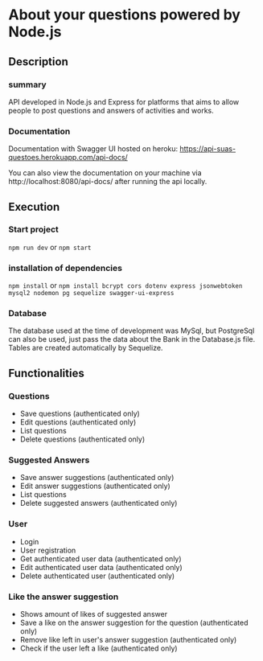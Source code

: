 # About your questions powered by Node.js

## Description

### summary

API developed in Node.js and Express for platforms that aims to allow people to post questions and answers of activities and works.

### Documentation

Documentation with Swagger UI hosted on heroku: https://api-suas-questoes.herokuapp.com/api-docs/

You can also view the documentation on your machine via http://localhost:8080/api-docs/ after running the api locally.

## Execution

### Start project

`npm run dev` 
or 
`npm start`

### installation of dependencies

`npm install` 
or 
`npm install bcrypt cors dotenv express jsonwebtoken mysql2 nodemon pg sequelize swagger-ui-express`

### Database

The database used at the time of development was MySql, but PostgreSql can also be used, just pass the data about the Bank in the Database.js file.
Tables are created automatically by Sequelize.

## Functionalities

### Questions

- Save questions (authenticated only)
- Edit questions (authenticated only)
- List questions
- Delete questions (authenticated only)


### Suggested Answers

- Save answer suggestions (authenticated only)
- Edit answer suggestions (authenticated only)
- List questions
- Delete suggested answers (authenticated only)


### User

- Login
- User registration
- Get authenticated user data (authenticated only)
- Edit authenticated user data (authenticated only)
- Delete authenticated user (authenticated only)


### Like the answer suggestion

- Shows amount of likes of suggested answer
- Save a like on the answer suggestion for the question (authenticated only)
- Remove like left in user's answer suggestion (authenticated only)
- Check if the user left a like (authenticated only)

